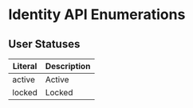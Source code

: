 Identity API Enumerations
===============

User Statuses
-----

Literal       | Description
--------------|------------
active | Active
locked | Locked
